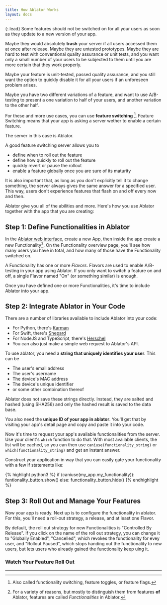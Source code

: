 ```yaml
---
title: How Ablator Works
layout: docs
---
```


{:.lead}
Some features should not be switched on for all your users as soon as they update to a new version of your app.

Maybe they would absolutely **trash** your server if all users accessed them at once after release. Maybe they are untested prototypes. Maybe they are hard to test with conventional quality assurance or unit tests, and you want only a small number of your users to be subjected to them until you are more certain that they work properly.

Maybe your feature is unit-tested, passed quality assurance, and you still want the option to quickly disable it for all your users if an unforeseen problem arises.

Maybe you have two different variations of a feature, and want to use A/B-testing to present a one variation to half of your users, and another variation to the other half. 

For these and more use cases, you can use **feature switching** [^1]. Feature Switching means that your app is asking a server wether to enable a certain feature. 

[^1]: Also called functionality switching, feature toggles, or feature flags.[^2]

The server in this case is Ablator.

A good feature switching server allows you to 
- define when to roll out the feature
- define how quickly to roll out the feature
- quickly revert or pause the rollout
- enable a feature globally once you are sure of its maturity

It is also important that, as long as you don't explicitly tell it to change something, the server always gives the same answer for a specified user. This way, users don't experience features that flash on and off every now and then. 

Ablator give you all of the abilities and more. Here's how you use Ablator together with the app that you are creating:

## Step 1: Define Functionalities in Ablator
In the [Ablator web interface](http://ablator.space/), create a new App, then inside the app create a new Functionality[^2]. On the Functionality overview page, you'll see how many users you have in total, and how many of those have the Functionality switched on.

[^2]: For a variety of reasons, but mostly to distinguish them from features **of** Ablator, features are called *Functionalities* in Ablator.

A Functionality has one or more *Flavors*. Flavors are used to enable A/B-testing in your app using Ablator. If you only want to switch a feature on and off, a single Flavor named "On" (or something similar) is enough.

Once you have defined one or more Functionalities, it's time to include Ablator into your app. 

## Step 2: Integrate Ablator in Your Code
There are a number of libraries available to include Ablator into your code:

- For Python, there's [Karman](https://github.com/ablator/karman)
- For Swift, there's [Shepard](https://github.com/ablator/shepard)
- For NodeJS and TypeScript, there's [Herschel](https://github.com/ablator/herschel)
- You can also just make a simple web request to Ablator's API.

To use ablator, you need a **string that uniquely identifies your user**. This can be 

- The user's email address
- The user's username
- The device's MAC address
- The device's unique identifier
- or some other combination thereof

Ablator does not save these strings directly. Instead, they are salted and hashed (using SHA256) and only the hashed result is saved to the data base. 

You also need the **unique ID of your app in ablator**. You'll get that by visiting your app's detail page and copy and paste it into your code. 

Now it's time to request your app's available functionalities from the server. Use your client's `which` function to do that. With most available clients, the list will be cached, so you can then use `caniuse(functionality_string)` or `which(functionality_string)` and get an instant answer.

Construct your application in way that you can easily gate your functionality with a few if statements like:

{% highlight python3 %}
    if (caniuse(my_app.my_functionality)):
        funtionality_button.show()
    else:
        functionality_button.hide()
{% endhighlight %}

## Step 3: Roll Out and Manage Your Features

Now your app is ready. Next up is to configure the functionality in ablator. For this, you'll need a roll-out strategy, a release, and at least one Flavor.

By default, the roll out strategy for new Functionalities is "Controlled By Release". If you click on the name of the roll out strategy, you can change it to "Globally Enabled", "Cancelled", which revokes the functionality for evey user, and "Rollout Paused", which stops handing out the functionality to new users, but lets users who already gained the functionality keep uing it.



### Watch Your Feature Roll Out

---
